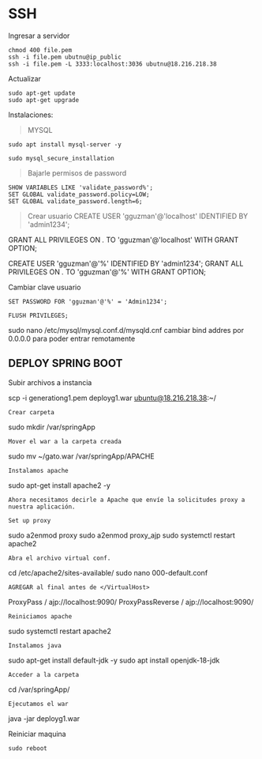 # SSH

Ingresar a servidor

    chmod 400 file.pem
    ssh -i file.pem ubutnu@ip_public
    ssh -i file.pem -L 3333:localhost:3036 ubutnu@18.216.218.38

Actualizar

    sudo apt-get update
    sudo apt-get upgrade


Instalaciones:

>MYSQL

    sudo apt install mysql-server -y

    sudo mysql_secure_installation

> Bajarle permisos de password

    SHOW VARIABLES LIKE 'validate_password%';
    SET GLOBAL validate_password.policy=LOW;
    SET GLOBAL validate_password.length=6;

> Crear usuario
CREATE USER 'gguzman'@'localhost' IDENTIFIED BY 'admin1234';

GRANT ALL PRIVILEGES ON *.* TO 'gguzman'@'localhost' WITH GRANT OPTION;

CREATE USER 'gguzman'@'%' IDENTIFIED BY 'admin1234';
GRANT ALL PRIVILEGES ON *.* TO 'gguzman'@'%' WITH GRANT OPTION;

Cambiar clave usuario

    SET PASSWORD FOR 'gguzman'@'%' = 'Admin1234';

    FLUSH PRIVILEGES;

sudo nano /etc/mysql/mysql.conf.d/mysqld.cnf
cambiar bind addres por 0.0.0.0 para poder entrar remotamente


## DEPLOY SPRING BOOT

Subir archivos a instancia

scp -i generationg1.pem deployg1.war ubuntu@18.216.218.38:~/

    Crear carpeta 

sudo mkdir /var/springApp

    Mover el war a la carpeta creada

sudo mv ~/gato.war /var/springApp/APACHE

    Instalamos apache

sudo apt-get install apache2 -y

    Ahora necesitamos decirle a Apache que envíe la solicitudes proxy a nuestra aplicación.

    Set up proxy

sudo a2enmod proxy
sudo a2enmod proxy_ajp
sudo systemctl restart apache2

    Abra el archivo virtual conf.

cd /etc/apache2/sites-available/
 sudo nano 000-default.conf

    AGREGAR al final antes de </VirtualHost>

ProxyPass / ajp://localhost:9090/
ProxyPassReverse / ajp://localhost:9090/

    Reiniciamos apache

sudo systemctl restart apache2

    Instalamos java

sudo apt-get install default-jdk -y
sudo apt install openjdk-18-jdk

    Acceder a la carpeta

cd /var/springApp/

    Ejecutamos el war

java -jar deployg1.war

Reiniciar maquina

    sudo reboot